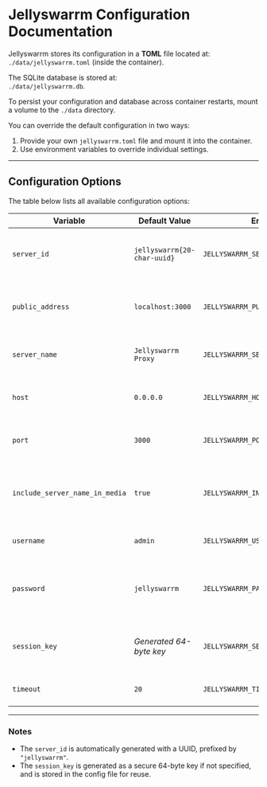 # Jellyswarrm Configuration Documentation  

Jellyswarrm stores its configuration in a **TOML** file located at:  
`./data/jellyswarrm.toml` (inside the container).  

The SQLite database is stored at:  
`./data/jellyswarrm.db`.  

To persist your configuration and database across container restarts, mount a volume to the `./data` directory.  

You can override the default configuration in two ways:  
1. Provide your own `jellyswarrm.toml` file and mount it into the container.  
2. Use environment variables to override individual settings.  

---

## Configuration Options  

The table below lists all available configuration options:  

| Variable | Default Value | Environment Key | Description |
|----------|---------------|-----------------|-------------|
| `server_id` | `jellyswarrm{20-char-uuid}` | `JELLYSWARRM_SERVER_ID` | Unique identifier for the proxy server instance. |
| `public_address` | `localhost:3000` | `JELLYSWARRM_PUBLIC_ADDRESS` | Public address where the proxy is accessible. |
| `server_name` | `Jellyswarrm Proxy` | `JELLYSWARRM_SERVER_NAME` | Display name for the proxy server. |
| `host` | `0.0.0.0` | `JELLYSWARRM_HOST` | Host address the server binds to. |
| `port` | `3000` | `JELLYSWARRM_PORT` | Port number for the proxy server. |
| `include_server_name_in_media` | `true` | `JELLYSWARRM_INCLUDE_SERVER_NAME_IN_MEDIA` | Append the server name to media titles in responses. |
| `username` | `admin` | `JELLYSWARRM_USERNAME` | Default admin username. |
| `password` | `jellyswarrm` | `JELLYSWARRM_PASSWORD` | Default admin password (⚠️ change this in production). |
| `session_key` | *Generated 64-byte key* | `JELLYSWARRM_SESSION_KEY` | Base64-encoded session encryption key. |
| `timeout` | `20` | `JELLYSWARRM_TIMEOUT` | Request timeout in seconds. |

---

### Notes  
- The `server_id` is automatically generated with a UUID, prefixed by `"jellyswarrm"`.  
- The `session_key` is generated as a secure 64-byte key if not specified, and is stored in the config file for reuse.  
